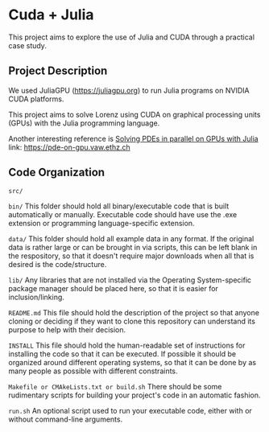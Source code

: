 # Cuda + Julia
This project aims to explore the use of Julia and CUDA through a practical case study.

## Project Description

We used JuliaGPU (https://juliagpu.org) to run Julia programs on NVIDIA CUDA platforms. 

This project aims to solve Lorenz using CUDA on graphical processing units (GPUs) with the Julia programming language.

Another interesting reference is [Solving PDEs in parallel on GPUs with Julia](https://pde-on-gpu.vaw.ethz.ch/)
link: https://pde-on-gpu.vaw.ethz.ch



## Code Organization

```src/```



```bin/```
This folder should hold all binary/executable code that is built automatically or manually. Executable code should have use the .exe extension or programming language-specific extension.

```data/```
This folder should hold all example data in any format. If the original data is rather large or can be brought in via scripts, this can be left blank in the respository, so that it doesn't require major downloads when all that is desired is the code/structure.

```lib/```
Any libraries that are not installed via the Operating System-specific package manager should be placed here, so that it is easier for inclusion/linking.



```README.md```
This file should hold the description of the project so that anyone cloning or deciding if they want to clone this repository can understand its purpose to help with their decision.

```INSTALL```
This file should hold the human-readable set of instructions for installing the code so that it can be executed. If possible it should be organized around different operating systems, so that it can be done by as many people as possible with different constraints.

```Makefile or CMAkeLists.txt or build.sh```
There should be some rudimentary scripts for building your project's code in an automatic fashion.

```run.sh```
An optional script used to run your executable code, either with or without command-line arguments.